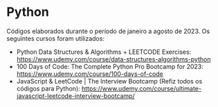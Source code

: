 # Python

Códigos elaborados durante o período de janeiro a agosto de 2023. Os seguintes cursos foram utilizados:

- Python Data Structures & Algorithms + LEETCODE Exercises: https://www.udemy.com/course/data-structures-algorithms-python
- 100 Days of Code: The Complete Python Pro Bootcamp for 2023: https://www.udemy.com/course/100-days-of-code
- JavaScript & LeetCode | The Interview Bootcamp (Refiz todos os códigos para Python): https://www.udemy.com/course/ultimate-javascript-leetcode-interview-bootcamp/



